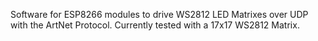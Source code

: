 Software for ESP8266 modules to drive WS2812 LED Matrixes over UDP with the ArtNet Protocol. Currently tested with a 17x17 WS2812 Matrix. 
